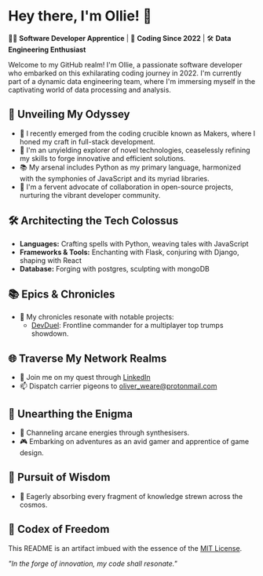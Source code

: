 # Hey there, I'm Ollie! 👋

👨‍💻 **Software Developer Apprentice** | 📅 **Coding Since 2022** | 🛠️ **Data Engineering Enthusiast**

Welcome to my GitHub realm! I'm Ollie, a passionate software developer who embarked on this exhilarating coding journey in 2022. I'm currently part of a dynamic data engineering team, where I'm immersing myself in the captivating world of data processing and analysis.

## 🚀 Unveiling My Odyssey

- 🌱 I recently emerged from the coding crucible known as Makers, where I honed my craft in full-stack development.
- 🔭 I'm an unyielding explorer of novel technologies, ceaselessly refining my skills to forge innovative and efficient solutions.
- 📚 My arsenal includes Python as my primary language, harmonized with the symphonies of JavaScript and its myriad libraries.
- 🌟 I'm a fervent advocate of collaboration in open-source projects, nurturing the vibrant developer community.

## 🛠️ Architecting the Tech Colossus

- **Languages:** Crafting spells with Python, weaving tales with JavaScript
- **Frameworks & Tools:** Enchanting with Flask, conjuring with Django, shaping with React
- **Database:** Forging with postgres, sculpting with mongoDB

## 📚 Epics & Chronicles

- 🚀 My chronicles resonate with notable projects:
  - [DevDuel](https://github.com/Saamiya96/frontend-devDuel): Frontline commander for a multiplayer top trumps showdown.

## 🌐 Traverse My Network Realms

- 🔗 Join me on my quest through [LinkedIn](https://www.linkedin.com/in/oliver-weare-7b1b45283/)
- 📫 Dispatch carrier pigeons to [oliver_weare@protonmail.com](mailto:oliver_weare@protonmail.com)

## 🎉 Unearthing the Enigma

- 🎹 Channeling arcane energies through synthesisers.
- 🎮 Embarking on adventures as an avid gamer and apprentice of game design.

## 🎯 Pursuit of Wisdom

- 🌟 Eagerly absorbing every fragment of knowledge strewn across the cosmos.

## 📝 Codex of Freedom

This README is an artifact imbued with the essence of the [MIT License](LICENSE).

*"In the forge of innovation, my code shall resonate."*

